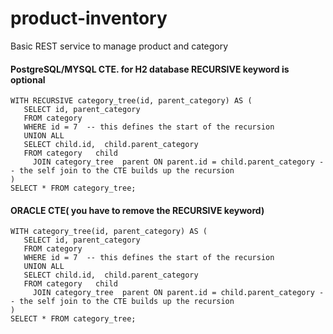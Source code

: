# product-inventory
Basic REST service to manage product and category

#### PostgreSQL/MYSQL CTE. for H2 database RECURSIVE keyword is optional

```
WITH RECURSIVE category_tree(id, parent_category) AS (
   SELECT id, parent_category
   FROM category
   WHERE id = 7  -- this defines the start of the recursion
   UNION ALL
   SELECT child.id,  child.parent_category
   FROM category   child
     JOIN category_tree  parent ON parent.id = child.parent_category -- the self join to the CTE builds up the recursion
)
SELECT * FROM category_tree;
```
#### ORACLE CTE( you have to remove the RECURSIVE keyword)

``` 
WITH category_tree(id, parent_category) AS (
   SELECT id, parent_category
   FROM category
   WHERE id = 7  -- this defines the start of the recursion
   UNION ALL
   SELECT child.id,  child.parent_category
   FROM category   child
     JOIN category_tree  parent ON parent.id = child.parent_category -- the self join to the CTE builds up the recursion
)
SELECT * FROM category_tree;
